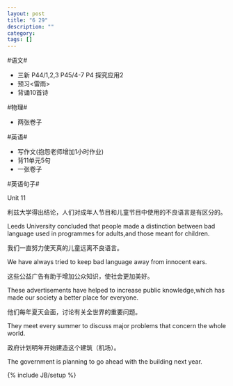 ```yaml
---
layout: post
title: "6 29"
description: ""
category: 
tags: []
---
```


#语文#

* 三新 P44/1,2,3 
          P45/4-7
          P4 探究应用2
* 预习<雷雨>
* 背诵10首诗

#物理#

* 两张卷子

#英语#

* 写作文(抱怨老师增加1小时作业)
* 背11单元5句
* 一张卷子


#英语句子#

Unit 11

利兹大学得出结论，人们对成年人节目和儿童节目中使用的不良语言是有区分的。 

Leeds University concluded that people made a distinction between bad language used in programmes for adults,and those meant for children.

我们一直努力使天真的儿童远离不良语言。

We have always tried to keep bad language away from innocent ears.

这些公益广告有助于增加公众知识，使社会更加美好。

These advertisements have helped to increase public knowledge,which has made our society a better place for everyone.

他们每年夏天会面，讨论有关全世界的重要问题。

They meet every summer to discuss major problems that concern the whole world.

政府计划明年开始建造这个建筑（机场）。

The government is planning to go ahead with the building next year.


{% include JB/setup %}
